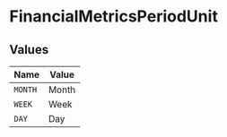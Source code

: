 # FinancialMetricsPeriodUnit


## Values

| Name    | Value   |
| ------- | ------- |
| `MONTH` | Month   |
| `WEEK`  | Week    |
| `DAY`   | Day     |